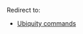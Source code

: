 Redirect to:

*   [Ubiquity commands](/index.php?title=Ubiquity_commands&redirect=no "Ubiquity commands")